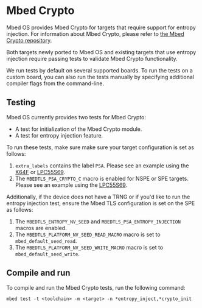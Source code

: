 <h1 id="crypto-port">Mbed Crypto</h1>

Mbed OS provides Mbed Crypto for targets that require support for entropy injection. For information about Mbed Crypto, please refer to [the Mbed Crypto repository](https://github.com/ARMmbed/mbed-crypto).

Both targets newly ported to Mbed OS and existing targets that use entropy injection require passing tests to validate Mbed Crypto functionality.

We run tests by default on several supported boards. To run the tests on a custom board, you can also run the tests manually by specifying additional compiler flags from the command-line.

## Testing

Mbed OS currently provides two tests for Mbed Crypto:

- A test for initialization of the Mbed Crypto module.
- A test for entropy injection feature.

To run these tests, make sure make sure your target configuration is set as
follows:

1.  `extra_labels` contains the label `PSA`. Please see an example using the [K64F](https://github.com/ARMmbed/mbed-os/blob/mbed-os-5.13.0-rc2/targets/targets.json#L1485) or [LPC55S69](https://github.com/ARMmbed/mbed-os/blob/mbed-os-5.13.0-rc2/targets/targets.json#L2129).
1.  The `MBEDTLS_PSA_CRYPTO_C` macro is enabled for NSPE or SPE targets. Please see an example using the [LPC55S69](https://github.com/ARMmbed/mbed-os/blob/mbed-os-5.13.0-rc2/targets/targets.json#L2124).

Additionally, if the device does not have a TRNG or if you'd like to run the
entropy injection test, ensure the Mbed TLS configuration is set on the SPE as
follows:

1. The `MBEDTLS_ENTROPY_NV_SEED` and `MBEDTLS_PSA_ENTROPY_INJECTION` macros are enabled.
1. The `MBEDTLS_PLATFORM_NV_SEED_READ_MACRO` macro is set to `mbed_default_seed_read`.
1. The `MBEDTLS_PLATFORM_NV_SEED_WRITE_MACRO` macro is set to `mbed_default_seed_write`.

## Compile and run

To compile and run the Mbed Crypto tests, run the following command:

```
mbed test -t <toolchain> -m <target> -n *entropy_inject,*crypto_init
```
